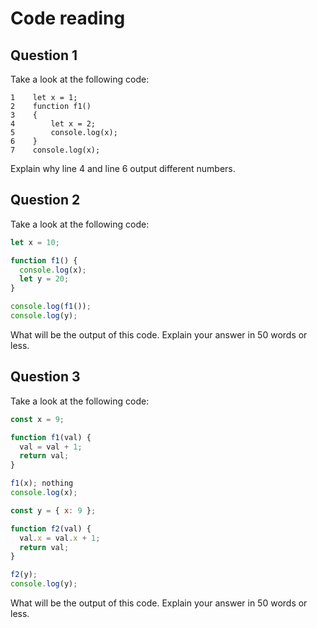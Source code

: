 # Code reading

## Question 1

Take a look at the following code:

```
1    let x = 1;
2    function f1()
3    {
4        let x = 2;
5        console.log(x);
6    }
7    console.log(x);
```

Explain why line 4 and line 6 output different numbers.
<!-- Line 4 and line 6 produce different outputs because they access different variables with the same name in different scopes.  -->

## Question 2

Take a look at the following code:

```js
let x = 10;

function f1() {
  console.log(x); 
  let y = 20;
}

console.log(f1()); 
console.log(y); 
```

What will be the output of this code. Explain your answer in 50 words or less.

<!-- The code will output the value of x in the global scope, then undefined since f1() doesn't return anything, and finally, a ReferenceError because y is only defined within the scope of f1() -->

## Question 3

Take a look at the following code:

```js
const x = 9;

function f1(val) {
  val = val + 1;
  return val;   
} 

f1(x); nothing
console.log(x); 

const y = { x: 9 }; 

function f2(val) {
  val.x = val.x + 1; 
  return val;
}

f2(y);
console.log(y);
```

What will be the output of this code. Explain your answer in 50 words or less.

<!-- The output will be 9 and {x: 10}. In the first function, x is a primitive type and is passed by value, so x remains unchanged. In the second function, y is an object and is passed by reference, so the value of y.x is changed to 10. -->